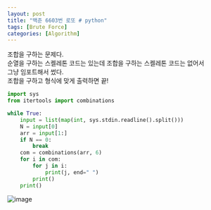 ```yaml
---
layout: post
title: "백준 6603번 로또 # python"
tags: [Brute Force]
categories: [Algorithm]
---
```


조합을 구하는 문제다.    
순열을 구하는 스켈레톤 코드는 있는데 조합을 구하는 스켈레톤 코드는 없어서        
그냥 임포트해서 썼다.    
조합을 구하고 형식에 맞게 출력하면 끝!

```python
import sys
from itertools import combinations

while True:
    input = list(map(int, sys.stdin.readline().split()))
    N = input[0]
    arr = input[1:]
    if N == 0:
        break
    com = combinations(arr, 6)
    for i in com:
        for j in i:
            print(j, end=" ")
        print()
    print()
```

![image](https://user-images.githubusercontent.com/50114210/65892149-c5124880-e3e0-11e9-9757-060c78df2ac4.png)

